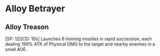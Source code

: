 # Alloy Betrayer

## Alloy Treason

[SP: 12][CD: 10s] Launches 6 homing missiles in rapid succession, each dealing 199% ATK of Physical DMG to the target and nearby enemies in a small AOE.